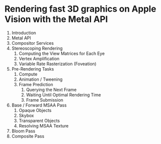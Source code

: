 # Rendering fast 3D graphics on Apple Vision with the Metal API

1. Introduction
2. Metal API
3. Compositor Services
4. Stereoscoping Rendering
   1. Computing the View Matrices for Each Eye
   2. Vertex Amplification
   3. Variable Rate Rasterization (Foveation)
5. Pre-Rendering Tasks
   1. Compute
   2. Animation / Tweening
   3. Frame Prediction
      1. Querying the Next Frame
      2. Waiting Until Optimal Rendering Time
      3. Frame Submission
6. Base / Forward MSAA Pass
   1. Opaque Objects
   2. Skybox
   3. Transparent Objects
   4. Resolving MSAA Texture
7. Bloom Pass
8. Composite Pass
